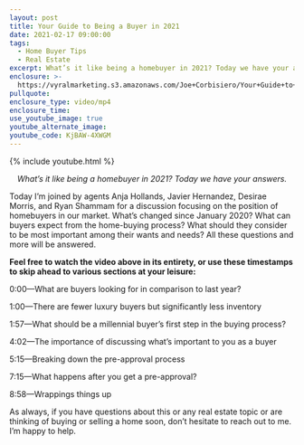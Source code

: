 ```yaml
---
layout: post
title: Your Guide to Being a Buyer in 2021
date: 2021-02-17 09:00:00
tags:
  - Home Buyer Tips
  - Real Estate
excerpt: What’s it like being a homebuyer in 2021? Today we have your answers.
enclosure: >-
  https://vyralmarketing.s3.amazonaws.com/Joe+Corbisiero/Your+Guide+to+Being+a+Buyer+in+2021.mp4
pullquote:
enclosure_type: video/mp4
enclosure_time:
use_youtube_image: true
youtube_alternate_image:
youtube_code: KjBAW-4XWGM
---
```


{% include youtube.html %}

<p style="text-align: center;"><em>What’s it like being a homebuyer in 2021? Today we have your answers.</em></p>

Today I’m joined by agents Anja Hollands, Javier Hernandez, Desirae Morris, and Ryan Shammam for a discussion focusing on the position of homebuyers in our market. What’s changed since January 2020? What can buyers expect from the home-buying process? What should they consider to be most important among their wants and needs? All these questions and more will be answered.&nbsp;

**Feel free to watch the video above in its entirety, or use these timestamps to skip ahead to various sections at your leisure:&nbsp;**

0:00—What are buyers looking for in comparison to last year?&nbsp;

1:00—There are fewer luxury buyers but significantly less inventory&nbsp;

1:57—What should be a millennial buyer’s first step in the buying process?&nbsp;

4:02—The importance of discussing what’s important to you as a buyer&nbsp;

5:15—Breaking down the pre-approval process&nbsp;

7:15—What happens after you get a pre-approval?

8:58—Wrappings things up&nbsp;

As always, if you have questions about this or any real estate topic or are thinking of buying or selling a home soon, don’t hesitate to reach out to me. I’m happy to help.
